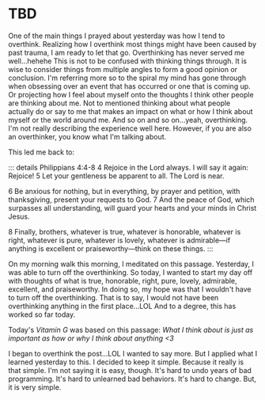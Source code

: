 # TBD

One of the main things I prayed about yesterday was how I tend to overthink. Realizing how I overthink most things might have been caused by past trauma, I am ready to let that go. Overthinking has never served me well...hehehe This is not to be confused with thinking things through. It is wise to consider things from multiple angles to form a good opinion or conclusion. I'm referring more so to the spiral my mind has gone through when obsessing over an event that has occurred or one that is coming up. Or projecting how I feel about myself onto the thoughts I think other people are thinking about me. Not to mentioned thinking about what people actually do or say to me that makes an impact on what or how I think about myself or the world around me. And so on and so on...yeah, overthinking. I'm not really describing the experience well here. However, if you are also an overthinker, you know what I'm talking about.

This led me back to:

::: details Philippians 4:4-8
4 Rejoice in the Lord always. I will say it again: Rejoice! 5 Let your gentleness be apparent to all. The Lord is near.

6 Be anxious for nothing, but in everything, by prayer and petition, with thanksgiving, present your requests to God. 7 And the peace of God, which surpasses all understanding, will guard your hearts and your minds in Christ Jesus.

8 Finally, brothers, whatever is true, whatever is honorable, whatever is right, whatever is pure, whatever is lovely, whatever is admirable—if anything is excellent or praiseworthy—think on these things.
:::

On my morning walk this morning, I meditated on this passage. Yesterday, I was able to turn off the overthinking. So today, I wanted to start my day off with thoughts of what is true, honorable, right, pure, lovely, admirable, excellent, and praiseworthy. In doing so, my hope was that I wouldn't have to turn off the overthinking. That is to say, I would not have been overthinking anything in the first place...LOL And to a degree, this has worked so far today.

Today's *Vitamin G* was based on this passage: *What I think about is just as important as how or why I think about anything <3*

I began to overthink the post...LOL I wanted to say more. But I applied what I learned yesterday to this. I decided to keep it simple. Because it really is that simple. I'm not saying it is easy, though. It's hard to undo years of bad programming. It's hard to unlearned bad behaviors. It's hard to change. But, it is very simple.